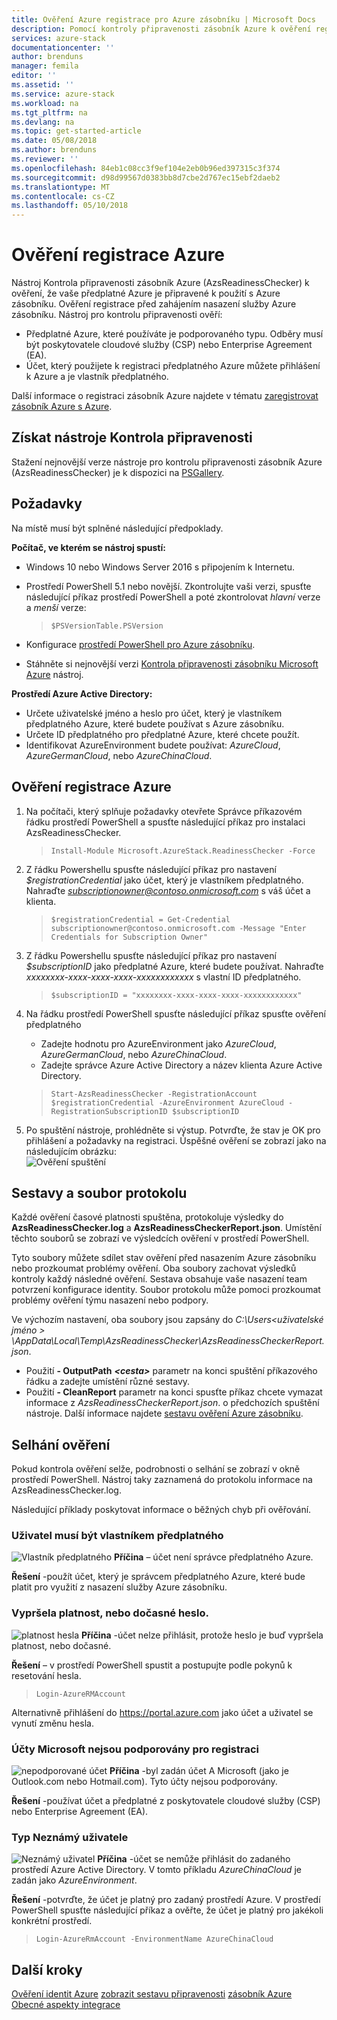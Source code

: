 ```yaml
---
title: Ověření Azure registrace pro Azure zásobníku | Microsoft Docs
description: Pomocí kontroly připravenosti zásobník Azure k ověření registrace Azure.
services: azure-stack
documentationcenter: ''
author: brenduns
manager: femila
editor: ''
ms.assetid: ''
ms.service: azure-stack
ms.workload: na
ms.tgt_pltfrm: na
ms.devlang: na
ms.topic: get-started-article
ms.date: 05/08/2018
ms.author: brenduns
ms.reviewer: ''
ms.openlocfilehash: 84eb1c08cc3f9ef104e2eb0b96ed397315c3f374
ms.sourcegitcommit: d98d99567d0383bb8d7cbe2d767ec15ebf2daeb2
ms.translationtype: MT
ms.contentlocale: cs-CZ
ms.lasthandoff: 05/10/2018
---
```

# <a name="validate-azure-registration"></a>Ověření registrace Azure 
Nástroj Kontrola připravenosti zásobník Azure (AzsReadinessChecker) k ověření, že vaše předplatné Azure je připravené k použití s Azure zásobníku. Ověření registrace před zahájením nasazení služby Azure zásobníku. Nástroj pro kontrolu připravenosti ověří:
- Předplatné Azure, které používáte je podporovaného typu. Odběry musí být poskytovatele cloudové služby (CSP) nebo Enterprise Agreement (EA). 
- Účet, který použijete k registraci předplatného Azure můžete přihlášení k Azure a je vlastník předplatného. 

Další informace o registraci zásobník Azure najdete v tématu [zaregistrovat zásobník Azure s Azure](azure-stack-registration.md). 

## <a name="get-the-readiness-checker-tool"></a>Získat nástroje Kontrola připravenosti
Stažení nejnovější verze nástroje pro kontrolu připravenosti zásobník Azure (AzsReadinessChecker) je k dispozici na [PSGallery](https://aka.ms/AzsReadinessChecker).  

## <a name="prerequisites"></a>Požadavky
Na místě musí být splněné následující předpoklady.

**Počítač, ve kterém se nástroj spustí:**
 - Windows 10 nebo Windows Server 2016 s připojením k Internetu.
 - Prostředí PowerShell 5.1 nebo novější. Zkontrolujte vaši verzi, spusťte následující příkaz prostředí PowerShell a poté zkontrolovat *hlavní* verze a *menší* verze:  

    >`$PSVersionTable.PSVersion` 
 - Konfigurace [prostředí PowerShell pro Azure zásobníku](azure-stack-powershell-install.md). 
 - Stáhněte si nejnovější verzi [Kontrola připravenosti zásobníku Microsoft Azure](https://aka.ms/AzsReadinessChecker) nástroj.  

**Prostředí Azure Active Directory:**
 - Určete uživatelské jméno a heslo pro účet, který je vlastníkem předplatného Azure, které budete používat s Azure zásobníku.  
 - Určete ID předplatného pro předplatné Azure, které chcete použít. 
 - Identifikovat AzureEnvironment budete používat: *AzureCloud*, *AzureGermanCloud*, nebo *AzureChinaCloud*.

## <a name="validate-azure-registration"></a>Ověření registrace Azure
1. Na počítači, který splňuje požadavky otevřete Správce příkazovém řádku prostředí PowerShell a spusťte následující příkaz pro instalaci AzsReadinessChecker.
    > `Install-Module Microsoft.AzureStack.ReadinessChecker -Force`

2. Z řádku Powershellu spusťte následující příkaz pro nastavení *$registrationCredential* jako účet, který je vlastníkem předplatného.   Nahraďte *subscriptionowner@contoso.onmicrosoft.com* s váš účet a klienta. 
    > `$registrationCredential = Get-Credential subscriptionowner@contoso.onmicrosoft.com -Message "Enter Credentials for Subscription Owner"`

3. Z řádku Powershellu spusťte následující příkaz pro nastavení *$subscriptionID* jako předplatné Azure, které budete používat. Nahraďte *xxxxxxxx-xxxx-xxxx-xxxx-xxxxxxxxxxxx* s vlastní ID předplatného.  
     > `$subscriptionID = "xxxxxxxx-xxxx-xxxx-xxxx-xxxxxxxxxxxx"` 

4. Na řádku prostředí PowerShell spusťte následující příkaz spusťte ověření předplatného 
   - Zadejte hodnotu pro AzureEnvironment jako *AzureCloud*, *AzureGermanCloud*, nebo *AzureChinaCloud*.  
   - Zadejte správce Azure Active Directory a název klienta Azure Active Directory. 

   > `Start-AzsReadinessChecker -RegistrationAccount $registrationCredential -AzureEnvironment AzureCloud -RegistrationSubscriptionID $subscriptionID`

5. Po spuštění nástroje, prohlédněte si výstup. Potvrďte, že stav je OK pro přihlášení a požadavky na registraci. Úspěšné ověření se zobrazí jako na následujícím obrázku:  
![Ověření spuštění](./media/azure-stack-validate-registration/registration-validation.png)


## <a name="report-and-log-file"></a>Sestavy a soubor protokolu
Každé ověření časové platnosti spuštěna, protokoluje výsledky do **AzsReadinessChecker.log** a **AzsReadinessCheckerReport.json**. Umístění těchto souborů se zobrazí ve výsledcích ověření v prostředí PowerShell. 

Tyto soubory můžete sdílet stav ověření před nasazením Azure zásobníku nebo prozkoumat problémy ověření. Oba soubory zachovat výsledků kontroly každý následné ověření. Sestava obsahuje vaše nasazení team potvrzení konfigurace identity. Soubor protokolu může pomoci prozkoumat problémy ověření týmu nasazení nebo podpory. 

Ve výchozím nastavení, oba soubory jsou zapsány do *C:\Users\<uživatelské jméno > \AppData\Local\Temp\AzsReadinessChecker\AzsReadinessCheckerReport.json*.  
 - Použití **- OutputPath** ***&lt;cesta&gt;*** parametr na konci spuštění příkazového řádku a zadejte umístění různé sestavy.   
 - Použití **- CleanReport** parametr na konci spusťte příkaz chcete vymazat informace z *AzsReadinessCheckerReport.json*.  o předchozích spuštění nástroje. Další informace najdete [sestavu ověření Azure zásobníku](azure-stack-validation-report.md).

## <a name="validation-failures"></a>Selhání ověření
Pokud kontrola ověření selže, podrobnosti o selhání se zobrazí v okně prostředí PowerShell. Nástroj taky zaznamená do protokolu informace na AzsReadinessChecker.log.

Následující příklady poskytovat informace o běžných chyb při ověřování.

### <a name="user-must-be-an-owner-of-the-subscription"></a>Uživatel musí být vlastníkem předplatného   
![Vlastník předplatného](./media/azure-stack-validate-registration/subscription-owner.png)
**Příčina** – účet není správce předplatného Azure.   

**Řešení** -použít účet, který je správcem předplatného Azure, které bude platit pro využití z nasazení služby Azure zásobníku.


### <a name="expired-or-temporary-password"></a>Vypršela platnost, nebo dočasné heslo. 
![platnost hesla](./media/azure-stack-validate-registration/expired-password.png)
**Příčina** -účet nelze přihlásit, protože heslo je buď vypršela platnost, nebo dočasné.     

**Řešení** – v prostředí PowerShell spustit a postupujte podle pokynů k resetování hesla. 
  > `Login-AzureRMAccount` 

Alternativně přihlášení do https://portal.azure.com jako účet a uživatel se vynutí změnu hesla.


### <a name="microsoft-accounts-are-not-supported-for-registration"></a>Účty Microsoft nejsou podporovány pro registraci  
![nepodporované účet](./media/azure-stack-validate-registration/unsupported-account.png)
**Příčina** -byl zadán účet A Microsoft (jako je Outlook.com nebo Hotmail.com).  Tyto účty nejsou podporovány.

**Řešení** -používat účet a předplatné z poskytovatele cloudové služby (CSP) nebo Enterprise Agreement (EA). 


### <a name="unknown-user-type"></a>Typ Neznámý uživatele  
![Neznámý uživatel](./media/azure-stack-validate-registration/unknown-user.png)
**Příčina** -účet se nemůže přihlásit do zadaného prostředí Azure Active Directory. V tomto příkladu *AzureChinaCloud* je zadán jako *AzureEnvironment*.  

**Řešení** -potvrďte, že účet je platný pro zadaný prostředí Azure. V prostředí PowerShell spusťte následující příkaz a ověřte, že účet je platný pro jakékoli konkrétní prostředí.     
  > `Login-AzureRmAccount -EnvironmentName AzureChinaCloud`


## <a name="next-steps"></a>Další kroky
[Ověření identit Azure](azure-stack-validate-identity.md)
[zobrazit sestavu připravenosti](azure-stack-validation-report.md)
[zásobník Azure Obecné aspekty integrace](azure-stack-datacenter-integration.md)

